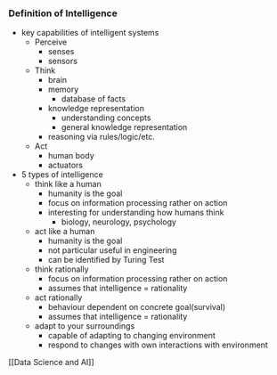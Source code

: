 ### Definition of Intelligence
+ key capabilities of intelligent systems
	+ Perceive
		+ senses
		+ sensors
	+ Think
		+ brain
		+ memory
			+ database of facts
		+ knowledge representation
			+ understanding concepts
			+ general knowledge representation
		+ reasoning via rules/logic/etc.
	+ Act
		+ human body
		+ actuators
+ 5 types of intelligence
	+ think like a human
		+ humanity is the goal
		+ focus on information processing rather on action
		+ interesting for understanding how humans think
			+ biology, neurology, psychology
	+ act like a human
		+ humanity is the goal
		+ not particular useful in engineering
		+ can be identified by Turing Test
	+ think rationally
		+ focus on information processing rather on action
		+ assumes that intelligence = rationality
	+ act rationally
		+ behaviour dependent on concrete goal(survival)
		+ assumes that intelligence = rationality
	+ adapt to your surroundings
		+ capable of adapting to changing environment
		+ respond to changes with own interactions with environment


[[Data Science and AI]]